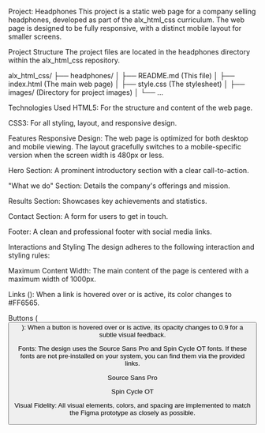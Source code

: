
Project: Headphones
This project is a static web page for a company selling headphones, developed as part of the alx_html_css curriculum. The web page is designed to be fully responsive, with a distinct mobile layout for smaller screens.

Project Structure
The project files are located in the headphones directory within the alx_html_css repository.

alx_html_css/
├── headphones/
│   ├── README.md   (This file)
│   ├── index.html  (The main web page)
│   ├── style.css   (The stylesheet)
│   ├── images/     (Directory for project images)
│   └── ...

Technologies Used
HTML5: For the structure and content of the web page.

CSS3: For all styling, layout, and responsive design.

Features
Responsive Design: The web page is optimized for both desktop and mobile viewing. The layout gracefully switches to a mobile-specific version when the screen width is 480px or less.

Hero Section: A prominent introductory section with a clear call-to-action.

"What we do" Section: Details the company's offerings and mission.

Results Section: Showcases key achievements and statistics.

Contact Section: A form for users to get in touch.

Footer: A clean and professional footer with social media links.

Interactions and Styling
The design adheres to the following interaction and styling rules:

Maximum Content Width: The main content of the page is centered with a maximum width of 1000px.

Links (<a>): When a link is hovered over or is active, its color changes to #FF6565.

Buttons (<button>): When a button is hovered over or is active, its opacity changes to 0.9 for a subtle visual feedback.

Fonts: The design uses the Source Sans Pro and Spin Cycle OT fonts. If these fonts are not pre-installed on your system, you can find them via the provided links.

Source Sans Pro

Spin Cycle OT

Visual Fidelity: All visual elements, colors, and spacing are implemented to match the Figma prototype as closely as possible.